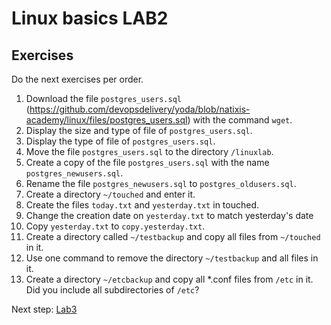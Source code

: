 # Linux basics LAB2

## Exercises

Do the next exercises per order.

1. Download the file `postgres_users.sql` (https://github.com/devopsdelivery/yoda/blob/natixis-academy/linux/files/postgres_users.sql) with the command `wget`.
2. Display the size and type of file of `postgres_users.sql`. 
3. Display the type of file of `postgres_users.sql`.
4. Move the file `postgres_users.sql` to the directory `/linuxlab`.  
5. Create a copy of the file `postgres_users.sql` with the name `postgres_newusers.sql`.
6. Rename the file `postgres_newusers.sql` to `postgres_oldusers.sql`.
7. Create a directory `~/touched` and enter it.
8. Create the files `today.txt` and `yesterday.txt` in touched.
9. Change the creation date on `yesterday.txt` to match yesterday's date
9. Copy `yesterday.txt` to `copy.yesterday.txt`.
10. Create a directory called `~/testbackup` and copy all files from `~/touched` in it.
11. Use one command to remove the directory `~/testbackup` and all files in it.
12. Create a directory `~/etcbackup` and copy all *.conf files from `/etc` in it. Did you include all subdirectories of `/etc`?

Next step: [Lab3](lab3.md)
